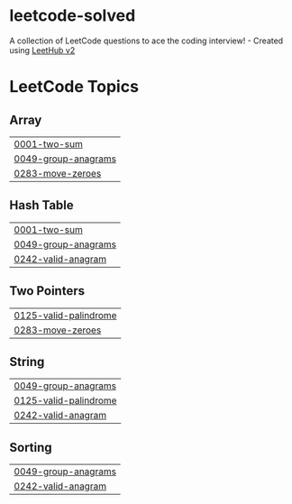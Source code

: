 # leetcode-solved
A collection of LeetCode questions to ace the coding interview! - Created using [LeetHub v2](https://github.com/arunbhardwaj/LeetHub-2.0)

<!---LeetCode Topics Start-->
# LeetCode Topics
## Array
|  |
| ------- |
| [0001-two-sum](https://github.com/Quineeryn/leetcode-solved/tree/master/0001-two-sum) |
| [0049-group-anagrams](https://github.com/Quineeryn/leetcode-solved/tree/master/0049-group-anagrams) |
| [0283-move-zeroes](https://github.com/Quineeryn/leetcode-solved/tree/master/0283-move-zeroes) |
## Hash Table
|  |
| ------- |
| [0001-two-sum](https://github.com/Quineeryn/leetcode-solved/tree/master/0001-two-sum) |
| [0049-group-anagrams](https://github.com/Quineeryn/leetcode-solved/tree/master/0049-group-anagrams) |
| [0242-valid-anagram](https://github.com/Quineeryn/leetcode-solved/tree/master/0242-valid-anagram) |
## Two Pointers
|  |
| ------- |
| [0125-valid-palindrome](https://github.com/Quineeryn/leetcode-solved/tree/master/0125-valid-palindrome) |
| [0283-move-zeroes](https://github.com/Quineeryn/leetcode-solved/tree/master/0283-move-zeroes) |
## String
|  |
| ------- |
| [0049-group-anagrams](https://github.com/Quineeryn/leetcode-solved/tree/master/0049-group-anagrams) |
| [0125-valid-palindrome](https://github.com/Quineeryn/leetcode-solved/tree/master/0125-valid-palindrome) |
| [0242-valid-anagram](https://github.com/Quineeryn/leetcode-solved/tree/master/0242-valid-anagram) |
## Sorting
|  |
| ------- |
| [0049-group-anagrams](https://github.com/Quineeryn/leetcode-solved/tree/master/0049-group-anagrams) |
| [0242-valid-anagram](https://github.com/Quineeryn/leetcode-solved/tree/master/0242-valid-anagram) |
<!---LeetCode Topics End-->